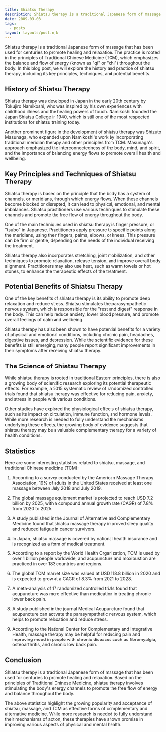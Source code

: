 ```yaml
---
title: Shiatsu Therapy
description: Shiatsu therapy is a traditional Japanese form of massage that has been used for centuries to promote healing and relaxation. The practice is rooted in the principles of Traditional Chinese Medicine (TCM), which emphasizes the balance and flow of energy (known as "qi" or "chi") throughout the body. 
date: 2009-03-03
tags:
  - posts
layout: layouts/post.njk
---
```


Shiatsu therapy is a traditional Japanese form of massage that has been used for centuries to promote healing and relaxation. The practice is rooted in the principles of Traditional Chinese Medicine (TCM), which emphasizes the balance and flow of energy (known as "qi" or "chi") throughout the body. In this blog post, we will explore the history and practice of shiatsu therapy, including its key principles, techniques, and potential benefits.

## History of Shiatsu Therapy

Shiatsu therapy was developed in Japan in the early 20th century by Tokujiro Namikoshi, who was inspired by his own experiences with childhood illness and the healing powers of touch. Namikoshi founded the Japan Shiatsu College in 1940, which is still one of the most respected institutions for shiatsu training today.

Another prominent figure in the development of shiatsu therapy was Shizuto Masunaga, who expanded upon Namikoshi's work by incorporating traditional meridian therapy and other principles from TCM. Masunaga's approach emphasized the interconnectedness of the body, mind, and spirit, and the importance of balancing energy flows to promote overall health and wellbeing.

## Key Principles and Techniques of Shiatsu Therapy

Shiatsu therapy is based on the principle that the body has a system of channels, or meridians, through which energy flows. When these channels become blocked or disrupted, it can lead to physical, emotional, and mental imbalances. Shiatsu practitioners use various techniques to stimulate these channels and promote the free flow of energy throughout the body.

One of the main techniques used in shiatsu therapy is finger pressure, or "tsubo" in Japanese. Practitioners apply pressure to specific points along the meridians, using their fingers, palms, elbows, or knees. This pressure can be firm or gentle, depending on the needs of the individual receiving the treatment.

Shiatsu therapy also incorporates stretching, joint mobilization, and other techniques to promote relaxation, release tension, and improve overall body alignment. Practitioners may also use heat, such as warm towels or hot stones, to enhance the therapeutic effects of the treatment.

## Potential Benefits of Shiatsu Therapy

One of the key benefits of shiatsu therapy is its ability to promote deep relaxation and reduce stress. Shiatsu stimulates the parasympathetic nervous system, which is responsible for the "rest and digest" response in the body. This can help reduce anxiety, lower blood pressure, and promote overall feelings of calm and wellbeing.

Shiatsu therapy has also been shown to have potential benefits for a variety of physical and emotional conditions, including chronic pain, headaches, digestive issues, and depression. While the scientific evidence for these benefits is still emerging, many people report significant improvements in their symptoms after receiving shiatsu therapy.

## The Science of Shiatsu Therapy

While shiatsu therapy is rooted in traditional Eastern principles, there is also a growing body of scientific research exploring its potential therapeutic effects. For example, a 2015 systematic review of randomized controlled trials found that shiatsu therapy was effective for reducing pain, anxiety, and stress in people with various conditions.

Other studies have explored the physiological effects of shiatsu therapy, such as its impact on circulation, immune function, and hormone levels. While more research is needed to fully understand the mechanisms underlying these effects, the growing body of evidence suggests that shiatsu therapy may be a valuable complementary therapy for a variety of health conditions.

## Statistics

Here are some interesting statistics related to shiatsu, massage, and traditional Chinese medicine (TCM):

1.  According to a survey conducted by the American Massage Therapy Association, 19% of adults in the United States received at least one massage between July 2018 and July 2019.

2.  The global massage equipment market is projected to reach USD 7.2 billion by 2025, with a compound annual growth rate (CAGR) of 7.8% from 2020 to 2025.

3.  A study published in the Journal of Alternative and Complementary Medicine found that shiatsu massage therapy improved sleep quality and reduced fatigue in cancer survivors.

4.  In Japan, shiatsu massage is covered by national health insurance and is recognized as a form of medical treatment.

5.  According to a report by the World Health Organization, TCM is used by over 1 billion people worldwide, and acupuncture and moxibustion are practiced in over 183 countries and regions.

6.  The global TCM market size was valued at USD 118.8 billion in 2020 and is expected to grow at a CAGR of 8.3% from 2021 to 2028.

7.  A meta-analysis of 17 randomized controlled trials found that acupuncture was more effective than medication in treating chronic lower back pain.

8.  A study published in the journal Medical Acupuncture found that acupuncture can activate the parasympathetic nervous system, which helps to promote relaxation and reduce stress.

9.  According to the National Center for Complementary and Integrative Health, massage therapy may be helpful for reducing pain and improving mood in people with chronic diseases such as fibromyalgia, osteoarthritis, and chronic low back pain.

## Conclusion

Shiatsu therapy is a traditional Japanese form of massage that has been used for centuries to promote healing and relaxation. Based on the principles of Traditional Chinese Medicine, shiatsu therapy involves stimulating the body's energy channels to promote the free flow of energy and balance throughout the body.

The above statistics highlight the growing popularity and acceptance of shiatsu, massage, and TCM as effective forms of complementary and alternative medicine. While more research is needed to fully understand their mechanisms of action, these therapies have shown promise in improving various aspects of physical and mental health.
